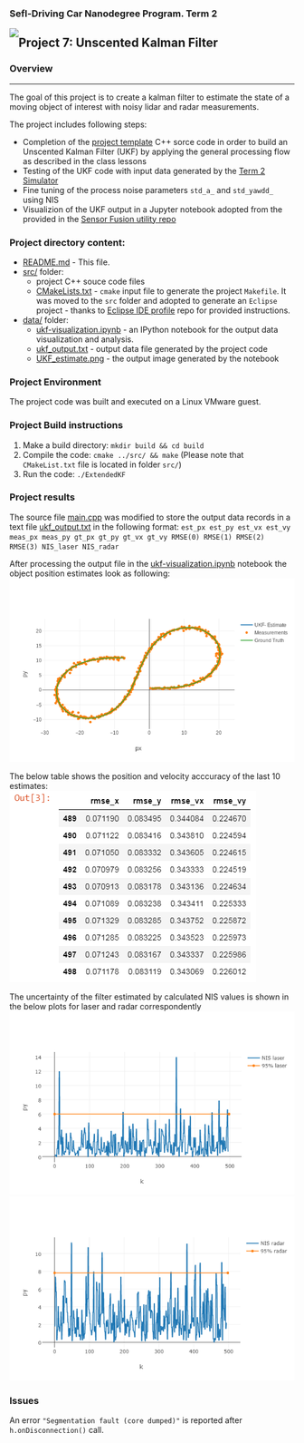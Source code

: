 
### Sefl-Driving Car Nanodegree Program. Term 2
<img style="float: left;" src="https://s3.amazonaws.com/udacity-sdc/github/shield-carnd.svg">

## Project 7: Unscented Kalman Filter

### Overview
---
The goal of this project is to create a kalman filter to estimate the state of a moving object of interest with noisy lidar and radar measurements.

The project includes following steps:
* Completion of the [project template](https://github.com/udacity/CarND-Unscented-Kalman-Filter-Project) C++ sorce code in order to build an Unscented Kalman Filter (UKF) by applying the general processing flow as described in the class lessons
* Testing of the UKF code with input data generated by the [Term 2 Simulator](https://github.com/udacity/self-driving-car-sim/releases)
* Fine tuning of the process noise parameters `std_a_` and `std_yawdd_` using NIS
* Visualizion of the UKF output in a Jupyter notebook adopted from the provided in the [Sensor Fusion utility repo](https://github.com/udacity/CarND-Mercedes-SF-Utilities)


### Project directory content:

* [README.md](README.md) - This file.
* [src/](src/) folder:
   - project C++ souce code files
   - [CMakeLists.txt](src/CMakeLists.txt) - `cmake` input file to generate the project `Makefile`. It was moved to the `src` folder and adopted to generate an `Eclipse` project - thanks to [Eclipse IDE profile](https://github.com/udacity/CarND-Extended-Kalman-Filter-Project/tree/master/ide_profiles/Eclipse) repo for provided instructions. 
* [data/](data/) folder:
    - [ukf-visualization.ipynb](data/ukf-visualization.ipynb) - an IPython notebook for the output data visualization and analysis.
    - [ukf_output.txt](data/ukf_output.txt) - output data file generated by the project code
    - [UKF_estimate.png](data/UKF_estimate.png) - the output image generated by the notebook 

### Project Environment


The project code was built and executed on a Linux VMware guest.

### Project Build instructions

1. Make a build directory: `mkdir build && cd build`
2. Compile the code: `cmake ../src/ && make` (Please note that `CMakeList.txt` file is located in folder `src/`)
3. Run the code: `./ExtendedKF`

### Project results

The source file [main.cpp](src/main.cpp) was modified to store the output data records in a text file [ukf_output.txt](data/ukf_output.txt) in the following format:
`est_px est_py est_vx est_vy meas_px meas_py gt_px gt_py gt_vx gt_vy RMSE(0) RMSE(1) RMSE(2) RMSE(3) NIS_laser NIS_radar`

After processing the output file in the [ukf-visualization.ipynb](data/ukf-visualization.ipynb) notebook the object position estimates look as following:
![UKF_estimate.png](data/UKF_estimate.png)

The below table shows the position and velocity acccuracy of the last 10 estimates:
![ukf_rmse.png](data/ukf_rmse.png)

The uncertainty of the filter estimated by calculated NIS values is shown in the below plots for laser and radar correspondently
![NIS_laser.png](data/NIS_laser.png)
![NIS_radar.png](data/NIS_radar.png)

### Issues

An error `"Segmentation fault (core dumped)"` is reported after `h.onDisconnection()` call.

